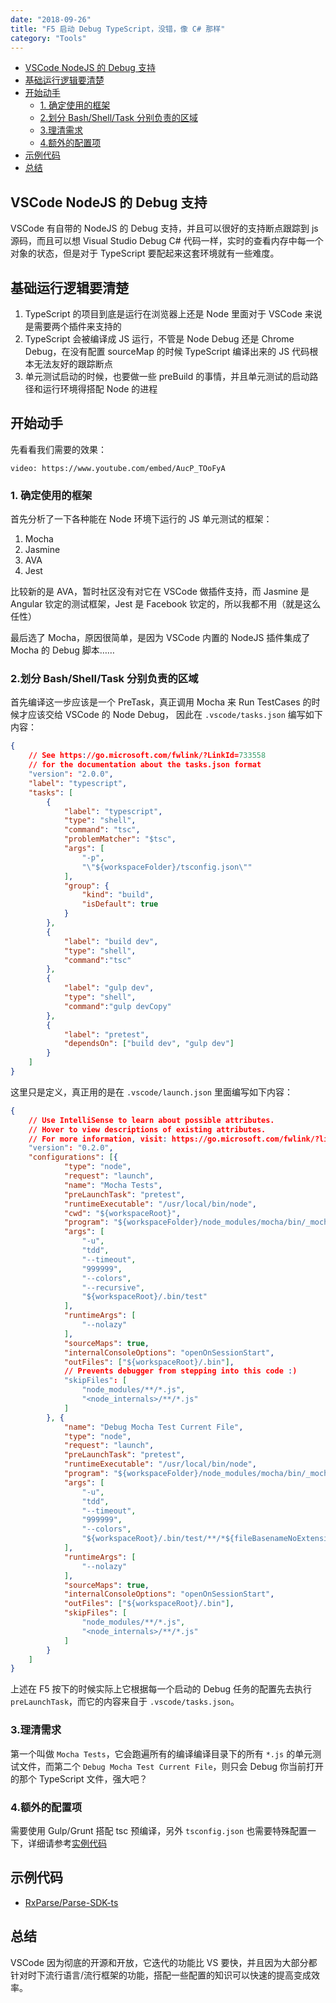 ```yaml
---
date: "2018-09-26"
title: "F5 启动 Debug TypeScript，没错，像 C# 那样"
category: "Tools"
---
```


<!-- TOC -->

- [VSCode NodeJS 的 Debug 支持](#vscode-nodejs-%E7%9A%84-debug-%E6%94%AF%E6%8C%81)
- [基础运行逻辑要清楚](#%E5%9F%BA%E7%A1%80%E8%BF%90%E8%A1%8C%E9%80%BB%E8%BE%91%E8%A6%81%E6%B8%85%E6%A5%9A)
- [开始动手](#%E5%BC%80%E5%A7%8B%E5%8A%A8%E6%89%8B)
    - [1. 确定使用的框架](#1-%E7%A1%AE%E5%AE%9A%E4%BD%BF%E7%94%A8%E7%9A%84%E6%A1%86%E6%9E%B6)
    - [2.划分 Bash/Shell/Task 分别负责的区域](#2%E5%88%92%E5%88%86-bashshelltask-%E5%88%86%E5%88%AB%E8%B4%9F%E8%B4%A3%E7%9A%84%E5%8C%BA%E5%9F%9F)
    - [3.理清需求](#3%E7%90%86%E6%B8%85%E9%9C%80%E6%B1%82)
    - [4.额外的配置项](#4%E9%A2%9D%E5%A4%96%E7%9A%84%E9%85%8D%E7%BD%AE%E9%A1%B9)
- [示例代码](#%E7%A4%BA%E4%BE%8B%E4%BB%A3%E7%A0%81)
- [总结](#%E6%80%BB%E7%BB%93)

<!-- /TOC -->

## VSCode NodeJS 的 Debug 支持

VSCode 有自带的 NodeJS 的 Debug 支持，并且可以很好的支持断点跟踪到 js 源码，而且可以想 Visual Studio Debug C# 代码一样，实时的查看内存中每一个对象的状态，但是对于 TypeScript 要配起来这套环境就有一些难度。

## 基础运行逻辑要清楚

1. TypeScript 的项目到底是运行在浏览器上还是 Node 里面对于 VSCode 来说是需要两个插件来支持的
2. TypeScript 会被编译成 JS 运行，不管是 Node Debug 还是 Chrome Debug，在没有配置 sourceMap 的时候 TypeScript 编译出来的 JS 代码根本无法友好的跟踪断点
3. 单元测试启动的时候，也要做一些 preBuild 的事情，并且单元测试的启动路径和运行环境得搭配 Node 的进程


## 开始动手

先看看我们需要的效果：

`video: https://www.youtube.com/embed/AucP_TOoFyA`

### 1. 确定使用的框架

首先分析了一下各种能在 Node 环境下运行的 JS 单元测试的框架：

1. Mocha
2. Jasmine
3. AVA
4. Jest

比较新的是 AVA，暂时社区没有对它在 VSCode 做插件支持，而 Jasmine 是 Angular 钦定的测试框架，Jest 是 Facebook 钦定的，所以我都不用（就是这么任性）

最后选了 Mocha，原因很简单，是因为 VSCode 内置的 NodeJS 插件集成了  Mocha 的 Debug 脚本……

### 2.划分 Bash/Shell/Task 分别负责的区域

首先编译这一步应该是一个 PreTask，真正调用 Mocha 来 Run TestCases 的时候才应该交给 VSCode 的 Node Debug，
因此在 `.vscode/tasks.json` 编写如下内容：


```json
{
    // See https://go.microsoft.com/fwlink/?LinkId=733558
    // for the documentation about the tasks.json format
    "version": "2.0.0",
    "label": "typescript",
    "tasks": [
        {
            "label": "typescript",
            "type": "shell",
            "command": "tsc",
            "problemMatcher": "$tsc",
            "args": [
                "-p",
                "\"${workspaceFolder}/tsconfig.json\""
            ],
            "group": {
                "kind": "build",
                "isDefault": true
            }
        },
        {
            "label": "build dev",
            "type": "shell",
            "command":"tsc"
        },
        {
            "label": "gulp dev",
            "type": "shell",
            "command":"gulp devCopy"
        },
        {
            "label": "pretest",
            "dependsOn": ["build dev", "gulp dev"]
        }
    ]
}
```

这里只是定义，真正用的是在 `.vscode/launch.json` 里面编写如下内容：


```json
{
    // Use IntelliSense to learn about possible attributes.
    // Hover to view descriptions of existing attributes.
    // For more information, visit: https://go.microsoft.com/fwlink/?linkid=830387
    "version": "0.2.0",
    "configurations": [{
            "type": "node",
            "request": "launch",
            "name": "Mocha Tests",
            "preLaunchTask": "pretest",
            "runtimeExecutable": "/usr/local/bin/node",
            "cwd": "${workspaceRoot}",
            "program": "${workspaceFolder}/node_modules/mocha/bin/_mocha",
            "args": [
                "-u",
                "tdd",
                "--timeout",
                "999999",
                "--colors",
                "--recursive",
                "${workspaceRoot}/.bin/test"
            ],
            "runtimeArgs": [
                "--nolazy"
            ],
            "sourceMaps": true,
            "internalConsoleOptions": "openOnSessionStart",
            "outFiles": ["${workspaceRoot}/.bin"],
            // Prevents debugger from stepping into this code :)
            "skipFiles": [
                "node_modules/**/*.js",
                "<node_internals>/**/*.js"
            ]
        }, {
            "name": "Debug Mocha Test Current File",
            "type": "node",
            "request": "launch",
            "preLaunchTask": "pretest",
            "runtimeExecutable": "/usr/local/bin/node",
            "program": "${workspaceFolder}/node_modules/mocha/bin/_mocha",
            "args": [
                "-u",
                "tdd",
                "--timeout",
                "999999",
                "--colors",
                "${workspaceRoot}/.bin/test/**/*${fileBasenameNoExtension}*.js",
            ],
            "runtimeArgs": [
                "--nolazy"
            ],
            "sourceMaps": true,
            "internalConsoleOptions": "openOnSessionStart",
            "outFiles": ["${workspaceRoot}/.bin"],
            "skipFiles": [
                "node_modules/**/*.js",
                "<node_internals>/**/*.js"
            ]
        }
    ]
}
```

上述在 F5 按下的时候实际上它根据每一个启动的 Debug 任务的配置先去执行 `preLaunchTask`，而它的内容来自于 `.vscode/tasks.json`。


### 3.理清需求

第一个叫做 `Mocha Tests`，它会跑遍所有的编译编译目录下的所有 `*.js` 的单元测试文件，而第二个 `Debug Mocha Test Current File`，则只会 Debug 你当前打开的那个 TypeScript 文件，强大吧？



### 4.额外的配置项

需要使用 Gulp/Grunt 搭配 tsc 预编译，另外 `tsconfig.json` 也需要特殊配置一下，详细请参考[实例代码](#示例代码)

## 示例代码

- [RxParse/Parse-SDK-ts](https://github.com/RxParse/Parse-SDK-ts)

## 总结

VSCode 因为彻底的开源和开放，它迭代的功能比 VS 要快，并且因为大部分都针对时下流行语言/流行框架的功能，搭配一些配置的知识可以快速的提高变成效率。




